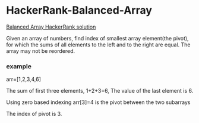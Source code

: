 # HackerRank-Balanced-Array

[Balanced Array HackerRank solution](https://www.hackerrank.com/contests/world-codesprint-11/challenges/balanced-array)

Given an array of numbers, find index of smallest array element(the pivot), for which the sums of all elements to the left and to the right are equal. The array may not be reordered.

### example
arr=[1,2,3,4,6]

The sum of first three elements, 1+2+3=6, The value of the last element is 6. <p>
Using zero based indexing arr[3]=4 is the pivot between the two subarrays <p>
The index of pivot is 3.
